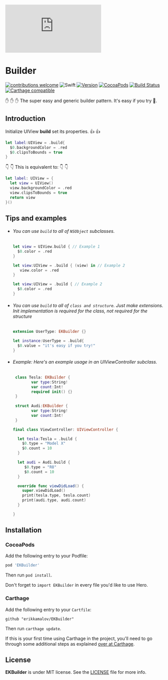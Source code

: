 ![EKBuilder: builder pattern in Swift](https://raw.githubusercontent.com/erikkamalov/EKBuilder/master/Resource/logo.pdf)
# Builder

[![contributions welcome](https://img.shields.io/badge/contributions-welcome-brightgreen.svg?style=flat)](https://github.com/erikkamalov/EKBuilder/issues)
![Swift](https://img.shields.io/badge/Swift-5.0-orange.svg)
[![Version](https://img.shields.io/github/release/erikkamalov/EKBuilder.svg)](https://github.com/erikkamalov/EKBuilder/releases) 
[![CocoaPods](http://img.shields.io/cocoapods/v/EKBuilder.svg)](https://cocoapods.org/pods/EKBuilder)
[![Build Status](https://travis-ci.org/erikkamalov/EKBuilder.svg?branch=master)](https://travis-ci.org/erikkamalov/EKBuilder)
[![Carthage compatible](https://img.shields.io/badge/Carthage-compatible-4BC51D.svg?style=flat)](https://github.com/Carthage/Carthage)

✋ ✋ ✋ The super easy and generic builder pattern. It's easy if you try 💪.

## Introduction

Initialize UIView **build** set its properties. 👍 👍

```swift
let label:UIView = .build{
  $0.backgroundColor = .red
  $0.clipsToBounds = true
}
```

 👇  👇 This is equivalent to:  👇 👇

```swift
let label: UIView = {
  let view = UIView()
  view.backgroundColor = .red
  view.clipsToBounds = true
  return view
}()
```

## Tips and examples

- ###### You can use `build` to all of `NSObject` subclasses.

    ```swift
    let view = UIView.build { // Example 1
      $0.color = .red
    }
    ```
    
	```swift
	let view:UIView = .build { (view) in // Example 2
       view.color = .red
    }
	```
	
	```swift
	let view:UIView = .build { // Example 2
      $0.color = .red
    }
	```

- ###### You can use `build` to all of `class and structure`. Just make extensions. Init implementation is required for the class, not required for the structure 

    ```swift
    extension UserType: EKBuilder {}
    
    let instance:UserType = .build{
      $0.value = "it's easy if you try!"
    }
    ```

- ###### Example: Here's an example usage in an UIViewController subclass.

	```swift
	 class Tesla: EKBuilder {
	        var type:String!
	        var count:Int!
	        required init() {}
	 }
	 
	 struct Audi:EKBuilder {
	        var type:String!
	        var count:Int!
	 }
	
	final class ViewController: UIViewController {
	
	  let tesla:Tesla = .build {
	    $0.type = "Model X"
	    $0.count = 10
	  }
	
	  let audi = Audi.build {
	     $0.type = "R8"
	     $0.count = 10
	  }
	
	  override func viewDidLoad() {
	    super.viewDidLoad()
	    print(tesla.type, tesla.count)
	    print(audi.type, audi.count)
	  }
	
	}
	```


## Installation

### CocoaPods

Add the following entry to your Podfile:

```rb
pod 'EKBuilder'
```

Then run `pod install`.

Don't forget to `import EKBuilder` in every file you'd like to use Hero.

### Carthage

Add the following entry to your `Cartfile`:

```
github "erikkamalov/EKBuilder"
```

Then run `carthage update`.

If this is your first time using Carthage in the project, you'll need to go through some additional steps as explained [over at Carthage](https://github.com/Carthage/Carthage#adding-frameworks-to-an-application).

## License

**EKBuilder** is under MIT license. See the [LICENSE](LICENSE) file for more info.
